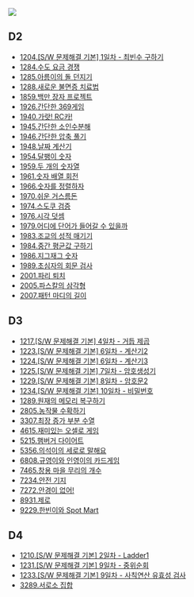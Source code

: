 ![](https://swexpertacademy.com/html/main/images/sw_img/main_logo.png)

## D2 

- [1204.\[S/W 문제해결 기본\] 1일차 - 최빈수 구하기](https://gitlab.com/kastori1990/algo/-/blob/master/swea/d2/swea1204.java)
- [1284.수도 요금 경쟁](https://gitlab.com/kastori1990/algo/-/blob/master/swea/d2/swea1284.java)
- [1285.아름이의 돌 던지기](https://gitlab.com/kastori1990/algo/-/blob/master/swea/d2/swea1285.java)
- [1288.새로운 불면증 치료법](https://gitlab.com/kastori1990/algo/-/blob/master/swea/d2/swea1288.java)
- [1859.백만 장자 프로젝트](https://gitlab.com/kastori1990/algo/-/blob/master/swea/d2/swea1859.java)
- [1926.간단한 369게임](https://gitlab.com/kastori1990/algo/-/blob/master/swea/d2/swea1926.java)
- [1940.가랏! RC카!](https://gitlab.com/kastori1990/algo/-/blob/master/swea/d2/swea1940.java)
- [1945.간단한 소인수분해](https://gitlab.com/kastori1990/algo/-/blob/master/swea/d2/swea1945.java)
- [1946.간단한 압축 풀기](https://gitlab.com/kastori1990/algo/-/blob/master/swea/d2/swea1946.java)
- [1948.날짜 계산기](https://gitlab.com/kastori1990/algo/-/blob/master/swea/d2/swea1948.java)
- [1954.달팽이 숫자](https://gitlab.com/kastori1990/algo/-/blob/master/swea/d2/swea1954.java)
- [1959.두 개의 숫자열](https://gitlab.com/kastori1990/algo/-/blob/master/swea/d2/swea1959.java)
- [1961.숫자 배열 회전](https://gitlab.com/kastori1990/algo/-/blob/master/swea/d2/swea1961.java)
- [1966.숫자를 정렬하자](https://gitlab.com/kastori1990/algo/-/blob/master/swea/d2/swea1966.java)
- [1970.쉬운 거스름돈](https://gitlab.com/kastori1990/algo/-/blob/master/swea/d2/swea1970.java)
- [1974.스도쿠 검증](https://gitlab.com/kastori1990/algo/-/blob/master/swea/d2/swea1974.java)
- [1976.시각 덧셈](https://gitlab.com/kastori1990/algo/-/blob/master/swea/d2/swea1976.java)
- [1979.어디에 단어가 들어갈 수 있을까](https://gitlab.com/kastori1990/algo/-/blob/master/swea/d2/swea1979.java)
- [1983.조교의 성적 매기기](https://gitlab.com/kastori1990/algo/-/blob/master/swea/d2/swea1983.java)
- [1984.중간 평균값 구하기](https://gitlab.com/kastori1990/algo/-/blob/master/swea/d2/swea1984.java)
- [1986.지그재그 숫자](https://gitlab.com/kastori1990/algo/-/blob/master/swea/d2/swea1986.java)
- [1989.초심자의 회문 검사](https://gitlab.com/kastori1990/algo/-/blob/master/swea/d2/swea1989.java)
- [2001.파리 퇴치](https://gitlab.com/kastori1990/algo/-/blob/master/swea/d2/swea2001.java)
- [2005.파스칼의 삼각형](https://gitlab.com/kastori1990/algo/-/blob/master/swea/d2/swea2005.java)
- [2007.패턴 마디의 길이](https://gitlab.com/kastori1990/algo/-/blob/master/swea/d2/swea2007.java)

## D3 

- [1217.\[S/W 문제해결 기본\] 4일차 - 거듭 제곱](https://gitlab.com/kastori1990/algo/-/blob/master/swea/d3/swea1217.java)
- [1223.\[S/W 문제해결 기본\] 6일차 - 계산기2](https://gitlab.com/kastori1990/algo/-/blob/master/swea/d3/swea1223.java)
- [1224.\[S/W 문제해결 기본\] 6일차 - 계산기3](https://gitlab.com/kastori1990/algo/-/blob/master/swea/d3/swea1224.java)
- [1225.\[S/W 문제해결 기본\] 7일차 - 암호생성기](https://gitlab.com/kastori1990/algo/-/blob/master/swea/d3/swea1225.java)
- [1229.\[S/W 문제해결 기본\] 8일차 - 암호문2](https://gitlab.com/kastori1990/algo/-/blob/master/swea/d3/swea1229.java)
- [1234.\[S/W 문제해결 기본\] 10일차 - 비밀번호](https://gitlab.com/kastori1990/algo/-/blob/master/swea/d3/swea1234.java)
- [1289.원재의 메모리 복구하기](https://gitlab.com/kastori1990/algo/-/blob/master/swea/d3/swea1289.java)
- [2805.농작물 수확하기](https://gitlab.com/kastori1990/algo/-/blob/master/swea/d3/swea2805.java)
- [3307.최장 증가 부분 수열](https://gitlab.com/kastori1990/algo/-/blob/master/swea/d3/swea3307.java)
- [4615.재미있는 오셀로 게임](https://gitlab.com/kastori1990/algo/-/blob/master/swea/d3/swea4615.java)
- [5215.햄버거 다이어트](https://gitlab.com/kastori1990/algo/-/blob/master/swea/d3/swea5215.java)
- [5356.의석이의 세로로 말해요](https://gitlab.com/kastori1990/algo/-/blob/master/swea/d3/swea5356.java)
- [6808.규영이와 인영이의 카드게임](https://gitlab.com/kastori1990/algo/-/blob/master/swea/d3/swea6808.java)
- [7465.창용 마을 무리의 개수](https://gitlab.com/kastori1990/algo/-/blob/master/swea/d3/swea7465.java)
- [7234.안전 기지](https://gitlab.com/kastori1990/algo/-/blob/master/swea/d3/swea7234.java)
- [7272.안경이 없어!](https://gitlab.com/kastori1990/algo/-/blob/master/swea/d3/swea7272.java)
- [8931.제로](https://gitlab.com/kastori1990/algo/-/blob/master/swea/d3/swea8931.java)
- [9229.한빈이와 Spot Mart](https://gitlab.com/kastori1990/algo/-/blob/master/swea/d3/swea9229.java)

## D4

- [1210.\[S/W 문제해결 기본\] 2일차 - Ladder1](https://gitlab.com/kastori1990/algo/-/blob/master/swea/d4/swea1210.java)
- [1231.\[S/W 문제해결 기본\] 9일차 - 중위순회](https://gitlab.com/kastori1990/algo/-/blob/master/swea/d4/swea1231.java)
- [1233.\[S/W 문제해결 기본\] 9일차 - 사칙연산 유효성 검사](https://gitlab.com/kastori1990/algo/-/blob/master/swea/d4/swea1233.java)
- [3289.서로소 집합](https://gitlab.com/kastori1990/algo/-/blob/master/swea/d4/swea3289.java)


